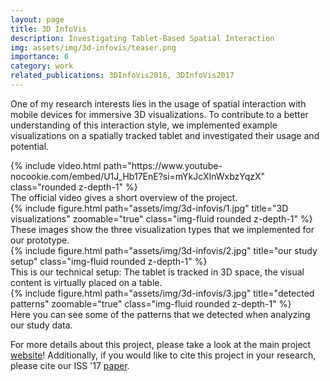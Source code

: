 ```yaml
---
layout: page
title: 3D InfoVis
description: Investigating Tablet-Based Spatial Interaction
img: assets/img/3d-infovis/teaser.png
importance: 6
category: work
related_publications: 3DInfoVis2016, 3DInfoVis2017
---
```


One of my research interests lies in the usage of spatial interaction with mobile devices for immersive 3D visualizations. To contribute to a better understanding of this interaction style, we implemented example visualizations on a spatially tracked tablet and investigated their usage and potential.

<div class="row">
    <div class="col-sm mt-12 mt-md-0">
        {% include video.html path="https://www.youtube-nocookie.com/embed/U1J_Hb17EnE?si=mYkJcXInWxbzYqzX" class="rounded z-depth-1" %}
    </div>
</div>
<div class="caption">
    The official video gives a short overview of the project.
</div>

<div class="row">
    <div class="col-sm mt-12 mt-md-0">
        {% include figure.html path="assets/img/3d-infovis/1.jpg" title="3D visualizations" zoomable="true" class="img-fluid rounded z-depth-1" %}
    </div>
</div>
<div class="caption">
    These images show the three visualization types that we implemented for our prototype.
</div>

<div class="row">
    <div class="col-sm mt-12 mt-md-0">
        {% include figure.html path="assets/img/3d-infovis/2.jpg" title="our study setup" class="img-fluid rounded z-depth-1" %}
    </div>
</div>
<div class="caption">
    This is our technical setup: The tablet is tracked in 3D space, the visual content is virtually placed on a table.
</div>

<div class="row">
    <div class="col-sm mt-12 mt-md-0">
        {% include figure.html path="assets/img/3d-infovis/3.jpg" title="detected patterns" zoomable="true" class="img-fluid rounded z-depth-1" %}
    </div>
</div>
<div class="caption">
    Here you can see some of the patterns that we detected when analyzing our study data.
</div>


For more details about this project, please take a look at the main project [website](https://imld.de/en/research/research-projects/mobile-3dvis/)!
Additionally, if you would like to cite this project in your research, please cite our ISS '17 [paper](https://doi.org/10.1145/3132272.3134125).